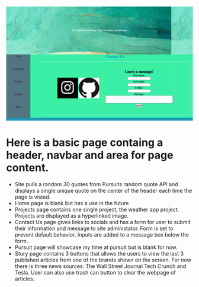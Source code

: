 ![screenshot](screen.png)
# Here is a basic page containg a header, navbar and area for page content.
 - Site pulls a random 30 quotes from Pursuits random quote API and displays a single unique quote on the center of the header each time the page is visted.
 - Home page is blank but has a use in the future
 - Projects page contains one single project, the weather app project. Projects are displayed as a hyperlinked image.
 - Contact Us page gives links to socials and has a form for user to submit their information and message to site administator. Form is set to prevent default behavior. Inputs are added to a message box below the form. 
 - Pursuit page will showcase my time at pursuit but is blank for now.
 - Story page contains 3 buttons that allows the users to view the last 3 published articles from one of the brands shown on the screen. For now there is three news sources: The Wall Street Journal Tech Crunch and Tesla. User can also use trash can button to clear the webpage of articles.
